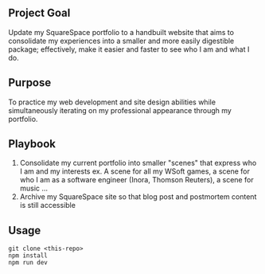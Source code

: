 ## Project Goal
Update my SquareSpace portfolio to a handbuilt website that aims to consolidate my experiences into a smaller and more easily digestible package; effectively, make it easier and faster to see who I am and what I do.

## Purpose
To practice my web development and site design abilities while simultaneously iterating on my professional appearance through my portfolio.

## Playbook
1. Consolidate my current portfolio into smaller "scenes" that express who I am and my interests
    ex. A scene for all my WSoft games, a scene for who I am as a software engineer (Inora, Thomson Reuters), a scene for music ...
2. Archive my SquareSpace site so that blog post and postmortem content is still accessible

## Usage

```
git clone <this-repo>
npm install
npm run dev
```